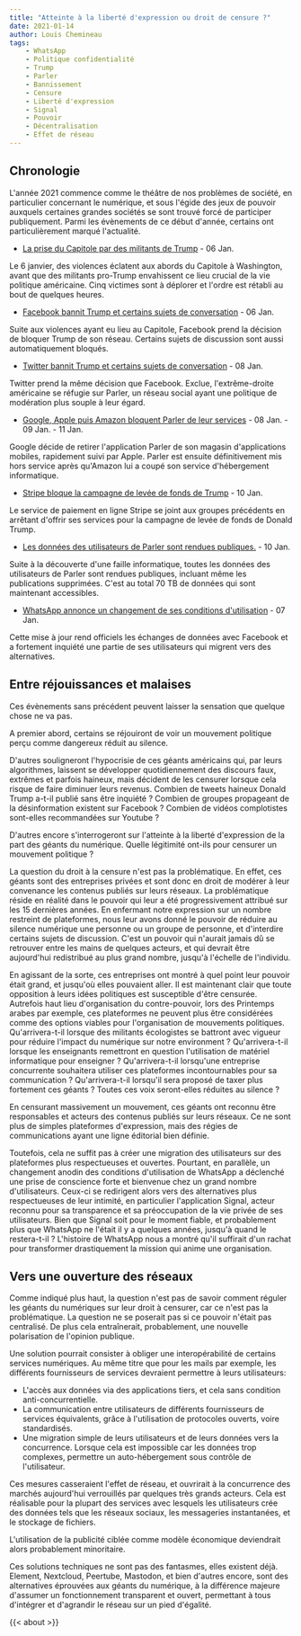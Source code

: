```yaml
---
title: "Atteinte à la liberté d'expression ou droit de censure ?"
date: 2021-01-14
author: Louis Chemineau
tags:
    - WhatsApp
    - Politique confidentialité
    - Trump
    - Parler
    - Bannissement
    - Censure
    - Liberté d'expression
    - Signal
    - Pouvoir
    - Décentralisation
    - Effet de réseau
---
```


## Chronologie

L'année 2021 commence comme le théâtre de nos problèmes de société, en particulier concernant le numérique, et sous l'égide des jeux de pouvoir auxquels certaines grandes sociétés se sont trouvé forcé de participer publiquement. Parmi les évènements de ce début d'année, certains ont particulièrement marqué l'actualité.

- [La prise du Capitole par des militants de Trump](https://eu.usatoday.com/in-depth/news/2021/01/06/dc-protests-capitol-riot-trump-supporters-electoral-college-stolen-election/6568305002/) - 06 Jan.

Le 6 janvier, des violences éclatent aux abords du Capitole à Washington, avant que des militants pro-Trump envahissent ce lieu crucial de la vie politique américaine. Cinq victimes sont à déplorer et l'ordre est rétabli au bout de quelques heures.

- [Facebook bannit Trump et certains sujets de conversation](https://about.fb.com/news/2021/01/responding-to-the-violence-in-washington-dc/) - 06 Jan.

Suite aux violences ayant eu lieu au Capitole, Facebook prend la décision de bloquer Trump de son réseau. Certains sujets de discussion sont aussi automatiquement bloqués.

- [Twitter bannit Trump et certains sujets de conversation](https://blog.twitter.com/en_us/topics/company/2020/suspension.html) - 08 Jan.

Twitter prend la même décision que Facebook. Exclue, l'extrême-droite américaine se réfugie sur Parler, un réseau social ayant une politique de modération plus souple à leur égard.

- [Google, Apple puis Amazon bloquent Parler de leur services](https://www.nytimes.com/2021/01/09/technology/apple-google-parler.html) - 08 Jan. - 09 Jan. - 11 Jan.

Google décide de retirer l'application Parler de son magasin d'applications mobiles, rapidement suivi par Apple. Parler est ensuite définitivement mis hors service après qu'Amazon lui a coupé son service d'hébergement informatique.

- [Stripe bloque la campagne de levée de fonds de Trump](https://www.axios.com/payment-processor-stripe-bans-trump-campaign-0f55ff23-973b-4168-9f9c-0992b9a26d08.html) - 10 Jan.

Le service de paiement en ligne Stripe se joint aux groupes précédents en arrêtant d'offrir ses services pour la campagne de levée de fonds de Donald Trump.

- [Les données des utilisateurs de Parler sont rendues publiques.](https://cybernews.com/news/70tb-of-parler-users-messages-videos-and-posts-leaked-by-security-researchers/) - 10 Jan.

Suite à la découverte d'une faille informatique, toutes les données des utilisateurs de Parler sont rendues publiques, incluant même les publications supprimées. C'est au total 70 TB de données qui sont maintenant accessibles.

- [WhatsApp annonce un changement de ses conditions d'utilisation](https://www.lemonde.fr/pixels/article/2021/01/07/whatsapp-revoit-ses-conditions-d-utilisation-sur-le-partage-des-donnees-utilisateurs-avec-facebook_6065529_4408996.html) - 07 Jan.

Cette mise à jour rend officiels les échanges de données avec Facebook et a fortement inquiété une partie de ses utilisateurs qui migrent vers des alternatives.

## Entre réjouissances et malaises

Ces évènements sans précédent peuvent laisser la sensation que quelque chose ne va pas.

A premier abord, certains se réjouiront de voir un mouvement politique perçu comme dangereux réduit au silence.

D'autres souligneront l'hypocrisie de ces géants américains qui, par leurs algorithmes, laissent se développer quotidiennement des discours faux, extrêmes et parfois haineux, mais décident de les censurer lorsque cela risque de faire diminuer leurs revenus. Combien de tweets haineux Donald Trump a-t-il publié sans être inquiété ? Combien de groupes propageant de la désinformation existent sur Facebook ? Combien de vidéos complotistes sont-elles recommandées sur Youtube ?

D'autres encore s'interrogeront sur l'atteinte à la liberté d'expression de la part des géants du numérique. Quelle légitimité ont-ils pour censurer un mouvement politique ?

La question du droit à la censure n'est pas la problématique. En effet, ces géants sont des entreprises privées et sont donc en droit de modérer à leur convenance les contenus publiés sur leurs réseaux. La problématique réside en réalité dans le pouvoir qui leur a été progressivement attribué sur les 15 dernières années. En enfermant notre expression sur un nombre restreint de plateformes, nous leur avons donné le pouvoir de réduire au silence numérique une personne ou un groupe de personne, et d'interdire certains sujets de discussion. C'est un pouvoir qui n'aurait jamais dû se retrouver entre les mains de quelques acteurs, et qui devrait être aujourd'hui redistribué au plus grand nombre, jusqu'à l'échelle de l'individu.

En agissant de la sorte, ces entreprises ont montré à quel point leur pouvoir était grand, et jusqu'où elles pouvaient aller. Il est maintenant clair que toute opposition à leurs idées politiques est susceptible d'être censurée. Autrefois haut lieu d'organisation du contre-pouvoir, lors des Printemps arabes par exemple, ces plateformes ne peuvent plus être considérées comme des options viables pour l'organisation de mouvements politiques. Qu'arrivera-t-il lorsque des militants écologistes se battront avec vigueur pour réduire l'impact du numérique sur notre environment ? Qu'arrivera-t-il lorsque les enseignants remettront en question l'utilisation de matériel informatique pour enseigner ? Qu'arrivera-t-il lorsqu'une entreprise concurrente souhaitera utiliser ces plateformes incontournables pour sa communication ? Qu'arrivera-t-il lorsqu'il sera proposé de taxer plus fortement ces géants ? Toutes ces voix seront-elles réduites au silence ?

En censurant massivement un mouvement, ces géants ont reconnu être responsables et acteurs des contenus publiés sur leurs réseaux. Ce ne sont plus de simples plateformes d'expression, mais des régies de communications ayant une ligne éditorial bien définie.

Toutefois, cela ne suffit pas à créer une migration des utilisateurs sur des plateformes plus respectueuses et ouvertes. Pourtant, en parallèle, un changement anodin des conditions d'utilisation de WhatsApp a déclenché une prise de conscience forte et bienvenue chez un grand nombre d'utilisateurs. Ceux-ci se redirigent alors vers des alternatives plus respectueuses de leur intimité, en particulier l'application Signal, acteur reconnu pour sa transparence et sa préoccupation de la vie privée de ses utilisateurs. Bien que Signal soit pour le moment fiable, et probablement plus que WhatsApp ne l'était il y a quelques années, jusqu'à quand le restera-t-il ? L'histoire de WhatsApp nous a montré qu'il suffirait d'un rachat pour transformer drastiquement la mission qui anime une organisation.

## Vers une ouverture des réseaux

Comme indiqué plus haut, la question n'est pas de savoir comment réguler les géants du numériques sur leur droit à censurer, car ce n'est pas la problématique. La question ne se poserait pas si ce pouvoir n'était pas centralisé. De plus cela entraînerait, probablement, une nouvelle polarisation de l'opinion publique.

Une solution pourrait consister à obliger une interopérabilité de certains services numériques. Au même titre que pour les mails par exemple, les différents fournisseurs de services devraient permettre à leurs utilisateurs:

- L'accès aux données via des applications tiers, et cela sans condition anti-concurrentielle.
- La communication entre utilisateurs de différents fournisseurs de services équivalents, grâce à l'utilisation de protocoles ouverts, voire standardisés.
- Une migration simple de leurs utilisateurs et de leurs données vers la concurrence. Lorsque cela est impossible car les données trop complexes, permettre un auto-hébergement sous contrôle de l'utilisateur.

Ces mesures casseraient l'effet de réseau, et ouvrirait à la concurrence des marchés aujourd'hui verrouillés par quelques très grands acteurs. Cela est réalisable pour la plupart des services avec lesquels les utilisateurs crée des données tels que les réseaux sociaux, les messageries instantanées, et le stockage de fichiers.

L'utilisation de la publicité ciblée comme modèle économique deviendrait alors probablement minoritaire.

Ces solutions techniques ne sont pas des fantasmes, elles existent déjà. Element, Nextcloud, Peertube, Mastodon, et bien d'autres encore, sont des alternatives éprouvées aux géants du numérique, à la différence majeure d'assumer un fonctionnement transparent et ouvert, permettant à tous d'intégrer et d'agrandir le réseau sur un pied d'égalité.

{{< about >}}
